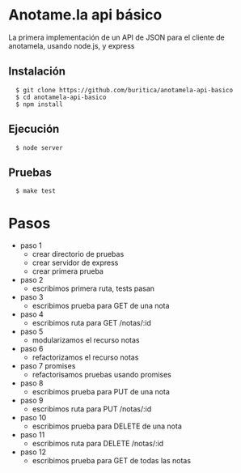 # Anotame.la api básico

La primera implementación de un API de JSON para el cliente de anotamela, usando node.js, y express

## Instalación

```shell
  $ git clone https://github.com/buritica/anotamela-api-basico
  $ cd anotamela-api-basico
  $ npm install
```

## Ejecución

```shell
  $ node server
```

## Pruebas

```shell
  $ make test
```

# Pasos
- paso 1
  - crear directorio de pruebas
  - crear servidor de express
  - crear primera prueba
- paso 2
  - escribimos primera ruta, tests pasan
- paso 3
  - escribimos prueba para GET de una nota
- paso 4
  - escribimos ruta para GET /notas/:id
- paso 5
  - modularizamos el recurso notas
- paso 6
  - refactorizamos el recurso notas
- paso 7 promises
  - refactorisamos pruebas usando promises
- paso 8
  - escribimos prueba para PUT de una nota
- paso 9
  - escribimos ruta para PUT /notas/:id
- paso 10
  - escribimos prueba para DELETE de una nota
- paso 11
  - escribimos ruta para DELETE /notas/:id
- paso 12
  - escribimos prueba para GET de todas las notas